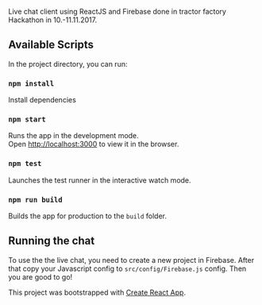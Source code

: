 Live chat client using ReactJS and Firebase done in tractor factory Hackathon in 10.-11.11.2017.

## Available Scripts

In the project directory, you can run:

### `npm install`

Install dependencies

### `npm start`

Runs the app in the development mode.<br>
Open [http://localhost:3000](http://localhost:3000) to view it in the browser.

### `npm test`

Launches the test runner in the interactive watch mode.

### `npm run build`

Builds the app for production to the `build` folder.

## Running the chat

To use the the live chat, you need to create a new project in Firebase. After that copy your Javascript config
to `src/config/Firebase.js` config. Then you are good to go!


This project was bootstrapped with [Create React App](https://github.com/facebookincubator/create-react-app).
